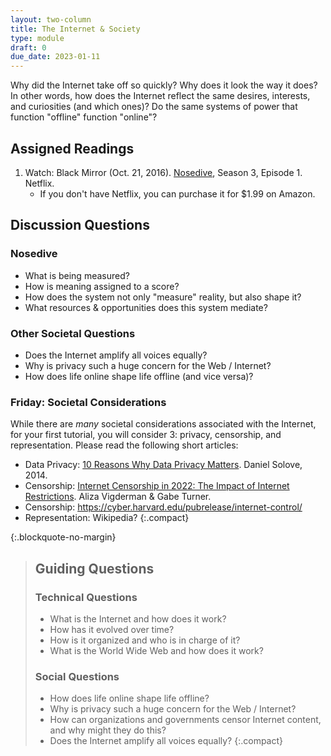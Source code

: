 ```yaml
---
layout: two-column
title: The Internet & Society
type: module
draft: 0
due_date: 2023-01-11
---
```


Why did the Internet take off so quickly? Why does it look the way it does? In other words, how does the Internet reflect the same desires, interests, and curiosities (and which ones)? Do the same systems of power that function "offline" function "online"?

## Assigned Readings
1. Watch: Black Mirror (Oct. 21, 2016). <a href="https://www.netflix.com/watch/80104627" target="_blank">Nosedive</a>, Season 3, Episode 1. Netflix.
    * If you don't have Netflix, you can purchase it for $1.99 on Amazon.

## Discussion Questions

### Nosedive
* What is being measured? 
* How is meaning assigned to a score?
* How does the system not only "measure" reality, but also shape it?
* What resources & opportunities does this system mediate?

### Other Societal Questions
* Does the Internet amplify all voices equally?
* Why is privacy such a huge concern for the Web / Internet?
* How does life online shape life offline (and vice versa)? 

### Friday: Societal Considerations
While there are *many* societal considerations associated with the Internet, for your first tutorial, you will consider 3: privacy, censorship, and representation. Please read the following short articles: 

* Data Privacy: <a href="https://teachprivacy.com/10-reasons-privacy-matters/">10 Reasons Why Data Privacy Matters</a>. Daniel Solove, 2014.
* Censorship: <a href="https://www.security.org/vpn/internet-censorship/">Internet Censorship in 2022: The Impact of Internet Restrictions</a>. Aliza Vigderman & Gabe Turner. 
* Censorship: https://cyber.harvard.edu/pubrelease/internet-control/
* Representation: Wikipedia?
{:.compact}

{:.blockquote-no-margin}
> ## Guiding Questions
> ### Technical Questions
> * What is the Internet and how does it work?
> * How has it evolved over time?
> * How is it organized and who is in charge of it?
> * What is the World Wide Web and how does it work?
>
> ### Social Questions
> * How does life online shape life offline?
> * Why is privacy such a huge concern for the Web / Internet?
> * How can organizations and governments censor Internet content, and why might they do this?
> * Does the Internet amplify all voices equally?
> {:.compact}


